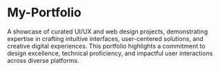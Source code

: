 # My-Portfolio
A showcase of curated UI/UX and web design projects, demonstrating expertise in crafting intuitive interfaces, user-centered solutions, and creative digital experiences. This portfolio highlights a commitment to design excellence, technical proficiency, and impactful user interactions across diverse platforms.
